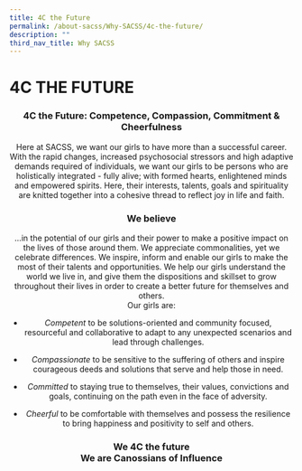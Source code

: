 ```yaml
---
title: 4C the Future
permalink: /about-sacss/Why-SACSS/4c-the-future/
description: ""
third_nav_title: Why SACSS
---
```

# 4C THE FUTURE
### <center> <b>4C the Future: Competence, Compassion, Commitment & Cheerfulness</b></center>

<p style="text-align: center;"> Here at SACSS, we want our girls to have more than a successful career. With the rapid changes, increased psychosocial stressors and high adaptive demands required of individuals, we want our girls to be persons who are holistically integrated - fully alive; with formed hearts, enlightened minds and empowered spirits. Here, their interests, talents, goals and spirituality are knitted together into a cohesive thread to reflect joy in life and faith. </p>

### <center> <b>We believe</b></center>

<center> …in the potential of our girls and their power to make a positive impact on the lives of those around them. We appreciate commonalities, yet we celebrate differences. We inspire, inform and enable our girls to make the most of their talents and opportunities. We help our girls understand the world we live in, and give them the dispositions and skillset to grow throughout their lives in order to create a better future for themselves and others. </center>

<center>Our girls are:</center>

*   <p style="text-align: center;"> <i>Competent</i> to be solutions-oriented and community focused, resourceful and collaborative to adapt to any unexpected scenarios and lead through challenges.</p>
*    <p style="text-align: center;"> <i>Compassionate</i> to be sensitive to the suffering of others and inspire courageous deeds and solutions that serve and help those in need.</p>
*   <p style="text-align: center;"><i>Committed</i> to staying true to themselves, their values, convictions and goals, continuing on the path even in the face of adversity.</p>
*   <p style="text-align: center;"> <i>Cheerful</i> to be comfortable with themselves and possess the resilience to bring happiness and positivity to self and others.</p>

### <center> <b>We 4C the future <br> We are Canossians of Influence  </b></center>